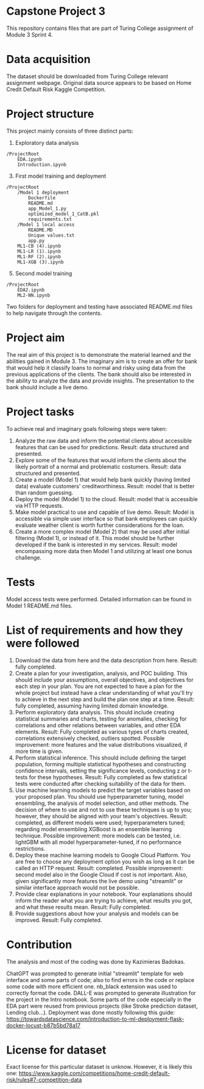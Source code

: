 # Capstone Project 3
This repository contains files that are part of Turing College assignment of Module 3 Sprint 4.

# Data acquisition
The dataset should be downloaded from Turing College relevant assignment webpage. Original data source appears to be based on Home Credit Default Risk Kaggle Competition.

# Project structure

This project mainly consists of three distinct parts:
1. Exploratory data analysis
```
/ProjectRoot
    EDA.ipynb
    Introduction.ipynb
```

3. First model training and deployment
```
/ProjectRoot
    /Model 1 deployment
        Dockerfile
        README.md
        app_Model_1.py
        optimized_model_1_CatB.pkl
        requirements.txt
    /Model 1 local access
        README.MD
        Unique values.txt
        app.py
    ML1-CB (4).ipynb
    ML1-LR (1).ipynb
    ML1-RF (2).ipynb
    ML1-XGB (3).ipynb
```

5. Second model training
```
/ProjectRoot
    EDA2.ipynb
    ML2-NN.ipynb
```
    
Two folders for deployment and testing have associated README.md files to help navigate through the contents. 

# Project aim
The real aim of this project is to demonstrate the material learned and the abilities gained in Module 3.
The imaginary aim is to create an offer for bank that would help it classify loans to normal and risky using data
from the previous applications of the clients. The bank should also be interested in the ability to analyze the data and provide insights. The presentation to the bank should include a live demo.

# Project tasks
To achieve real and imaginary goals following steps were taken:
1. Analyze the raw data and inform the potential clients about accessible features that can be used for predictions. Result: data structured and presented.
2. Explore some of the features that would inform the clients about the likely portrait of a normal and problematic costumers. Result: data structured and presented.
3. Create a model (Model 1) that would help bank quickly (having limited data) evaluate customers' creditworthiness. Result: model that is better than random guessing.
4. Deploy the model (Model 1) to the cloud. Result: model that is accessible via HTTP requests.
5. Make model practical to use and capable of live demo. Result: Model is accessible via simple user interface so that bank employees can quickly evaluate weather client is worth further considerations for the loan.
6. Create a more complex model (Model 2) that may be used after initial filtering (Model 1), or instead of it. This model should be further developed if the bank is interested in my services. Result: model encompassing more data then Model 1 and utilizing at least one bonus challenge.

# Tests
Model access tests were performed. Detailed information can be found in Model 1 README.md files.

# List of requirements and how they were followed

1. Download the data from here and the data description from here.
Result: fully completed.
2. Create a plan for your investigation, analysis, and POC building. This should include your assumptions, overall objectives, and objectives for each step in your plan. You are not expected to have a plan for the whole project but instead have a clear understanding of what you'll try to achieve in the next step and build the plan one step at a time.
Result: fully completed, assuming having limited domain knowledge.
3. Perform exploratory data analysis. This should include creating statistical summaries and charts, testing for anomalies, checking for correlations and other relations between variables, and other EDA elements.
Result: Fully completed as various types of charts created, correlations extensively checked, outliers spotted. Possible improvement: more features and the value distributions visualized, if more time is given.
4. Perform statistical inference. This should include defining the target population, forming multiple statistical hypotheses and constructing confidence intervals, setting the significance levels, conducting z or t-tests for these hypotheses.
Result: Fully completed as few statistical tests were conducted after checking suitability of the data for them.
5. Use machine learning models to predict the target variables based on your proposed plan. You should use hyperparameter tuning, model ensembling, the analysis of model selection, and other methods. The decision of where to use and not to use these techniques is up to you; however, they should be aligned with your team's objectives.
Result: completed, as different models were used; hyperparameters tuned; regarding model ensembling  XGBoost is an ensemble learning technique. Possible improvement: more models can be tested, i.e. lightGBM with all model hyperparameter-tuned, if no performance restrictions.
6. Deploy these machine learning models to Google Cloud Platform. You are free to choose any deployment option you wish as long as it can be called an HTTP request.
Result: completed. Possible improvement: second model also in the Google Cloud if cost is not important. Also, given significantly more features the live demo using "streamlit" or similar interface approach would not be possible.
7. Provide clear explanations in your notebook. Your explanations should inform the reader what you are trying to achieve, what results you got, and what these results mean.
Result: Fully completed.
8. Provide suggestions about how your analysis and models can be improved.
Result: Fully completed.


# Contribution
The analysis and most of the coding was done by Kazimieras Badokas.

ChatGPT was prompted to generate initial "streamlit" template for web interface and some parts of code; also to find errors in the code or replace some code with more efficient one. nb_black extension was used to correctly format the code. DALL-E was prompted to generate illustration for the project in the Intro notebook. Some parts of the code especially in the EDA part were reused from previous projects (like Stroke prediction dataset, Lending club...). Deployment was done mostly following this guide: https://towardsdatascience.com/introduction-to-ml-deployment-flask-docker-locust-b87b5bd78a17


# License for dataset
Exact license for this particular dataset is unknow. However, it is likely this one: https://www.kaggle.com/competitions/home-credit-default-risk/rules#7-competition-data


